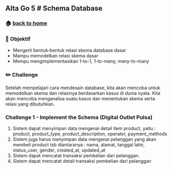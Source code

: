 ## Alta Go 5 # Schema Database

### 🏠 [back to home](https://github.com/alterra-academy/golang-class)

### 🎯 Objektif

- Mengerti bentuk-bentuk relasi skema database dasar
- Mampu memodelkan relasi skema dasar
- Mempu mengimplementasikan 1-to-1, 1-to-many, many-to-many


### ✏️ Challenge

Setelah mempelajari cara mendesain database, kita akan mencoba untuk memodelkan skema dan relasinya berdasarkan kasus di dunia nyata. Kita akan mencoba menganalisa suatu kasus dan menentukan skema serta relasi yang dibutuhkan.

### Challenge 1 - Implement the Schema (Digital Outlet Pulsa)

1. Sistem dapat menyimpan data mengenai detail item product, yaitu : product, product_type, product_description, operator, payment_methods
2. Sistem juga harus menyimpan data mengenai pelanggan yang akan membeli product tsb diantaranya : nama, alamat, tanggal lahir, status_user, gender, created_at, updated_at
3. Sistem dapat mencatat transaksi pembelian dari pelanggan.
4. Sistem dapat mencatat detail transaksi pembelian dari pelanggan
